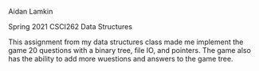 Aidan Lamkin

Spring 2021 CSCI262 Data Structures

This assignment from my data structures class made me implement the game 20 questions with a binary tree, file IO, and pointers.
The game also has the ability to add more wuestions and answers to the game tree.

